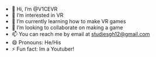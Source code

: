 - 👋 Hi, I’m @V1CEVR
- 👀 I’m interested in VR
- 🌱 I’m currently learning how to make VR games
- 💞️ I’m looking to collaborate on making a game
- 📫 You can reach me by email at studiesgh12@gmail.com
- 😄 Pronouns: He/His
- ⚡ Fun fact: Im a Youtuber!

<!---
V1CEVR/V1CEVR is a ✨ special ✨ repository because its `README.md` (this file) appears on your GitHub profile.
You can click the Preview link to take a look at your changes.
--->
